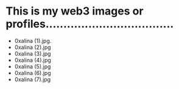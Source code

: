# This is my web3 images or profiles....................................
- 0xalina (1).jpg.
- 0xalina (2).jpg
- 0xalina (3).jpg
- 0xalina (4).jpg
- 0xalina (5).jpg
- 0xalina (6).jpg
- 0xalina (7).jpg
